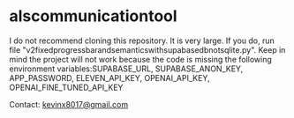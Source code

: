 # alscommunicationtool

I do not recommend cloning this repository. It is very large. If you do, run file "v2fixedprogressbarandsemanticswithsupabasedbnotsqlite.py". Keep in mind the project will not work because the code is missing the following environment variables:SUPABASE_URL, SUPABASE_ANON_KEY, APP_PASSWORD, ELEVEN_API_KEY, OPENAI_API_KEY, OPENAI_FINE_TUNED_API_KEY

Contact: kevinx8017@gmail.com
